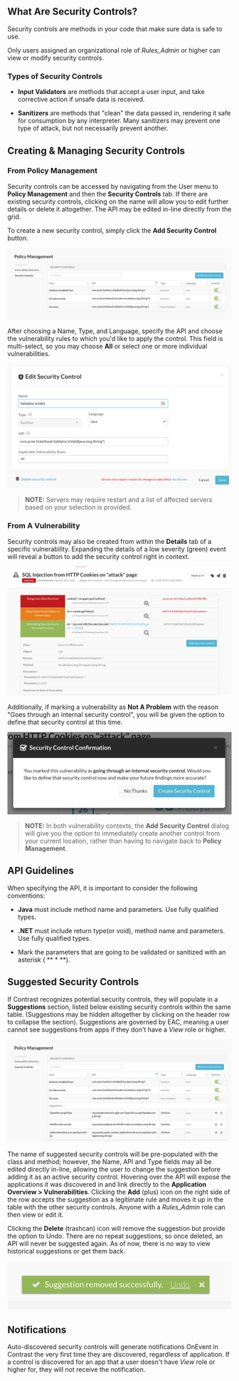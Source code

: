 <!--
title: "Security Controls"
description: "Overview of security controls within TeamServer rules"
tags: "Admin policy TeamServer application security controls"
-->


## What Are Security Controls?

Security controls are methods in your code that make sure data is safe to use. 

Only users assigned an organizational role of *Rules_Admin* or higher can view or modify security controls.

### Types of Security Controls

* **Input Validators** are methods that accept a user input, and take corrective action if unsafe data is received.

* **Sanitizers** are methods that "clean" the data passed in, rendering it safe for consumption by any interpreter. Many sanitizers may prevent one type of attack, but not necessarily prevent another.


## Creating & Managing Security Controls

### From Policy Management

Security controls can be accessed by navigating from the User menu to **Policy Management** and then the **Security Controls** tab. If there are existing security controls, clicking on the name will allow you to edit further details or delete it altogether. The API may be edited in-line directly from the grid.

To create a new security control, simply click the **Add Security Control** button.  

<a href="assets/images/SecurityControlGrid.png" rel="lightbox" title="Security Controls"><img class="thumbnail" src="assets/images/SecurityControlGrid.png"/></a>

After choosing a Name, Type, and Language, specify the API and choose the vulnerability rules to which you'd like to apply the control.  This field is multi-select, so you may choose **All** or select one or more individual vulnerabilities.

<a href="assets/images/SecurityControlEdit.png" rel="lightbox" title="Security Control Details"><img class="thumbnail" src="assets/images/SecurityControlEdit.png"/></a>


>**NOTE:** Servers may require restart and a list of affected servers based on your selection is provided.

### From A Vulnerability

Security controls may also be created from within the **Details** tab of a specific vulnerability.  Expanding the details of a low severity (green) event will reveal a button to add the security control right in context.

<a href="assets/images/SecurityControlVulnEventDetail.png" rel="lightbox" title="Creating A Security Control From Vulnerability Event Details"><img class="thumbnail" src="assets/images/SecurityControlVulnEventDetail.png"/></a>

Additionally, if marking a vulnerability as **Not A Problem** with the reason "Goes through an internal security control", you will be given the option to define that security control at this time. 

<a href="assets/images/SecurityControlOptionDialog.png" rel="lightbox" title="Option To Create A Security Control Within The Context Of Status Marking"><img class="thumbnail" src="assets/images/SecurityControlOptionDialog.png"/></a>

>**NOTE:** In both vulnerability contexts, the **Add Security Control** dialog will give you the option to immediately create another control from your current location, rather than having to navigate back to **Policy Management**.


## API Guidelines

When specifying the API, it is important to consider the following conventions:

* **Java** must include method name and parameters. Use fully qualified types.

* **.NET** must include return type(or void), method name and parameters. Use fully qualified types.

* Mark the parameters that are going to be validated or sanitized with an asterisk ( ** * **).


## Suggested Security Controls

If Contrast recognizes potential security controls, they will populate in a **Suggestions** section, listed below existing security controls within the same table. (Suggestions may be hidden altogether by clicking on the header row to collapse the section). Suggestions are governed by EAC, meaning a user cannot see suggestions from apps if they don't have a *View* role or higher.

<a href="assets/images/SecurityControlSuggestions.png" rel="lightbox" title="Suggested Security Controls"><img class="thumbnail" src="assets/images/SecurityControlSuggestions.png"/></a>

The name of suggested security controls will be pre-populated with the class and method; however, the Name, API and Type fields may all be edited directly in-line, allowing the user to change the suggestion before adding it as an active security control. Hovering over the API will expose the applications it was discovered in and link directly to the **Application Overview > Vulnerabilities**. Clicking the **Add** (plus) icon on the right side of the row accepts the suggestion as a legitimate rule and moves it up in the table with the other security controls. Anyone with a *Rules_Admin* role can then view or edit it.

Clicking the **Delete** (trashcan) icon will remove the suggestion but provide the option to Undo.  There are no repeat suggestions, so once deleted, an API will never be suggested again. As of now, there is no way to view historical suggestions or get them back.

<a href="assets/images/SecurityControlUndoRemove.png" rel="lightbox" title="Undo Option When Removing A Suggested Security Control"><img class="thumbnail" src="assets/images/SecurityControlUndoRemove.png"/></a>


## Notifications

Auto-discovered security controls will generate notifications OnEvent in Contrast the very first time they are discovered, regardless of application. 
If a control is discovered for an app that a user doesn't have *View* role or higher for, they will not receive the notification.



